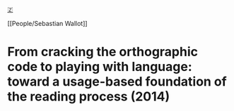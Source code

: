 [🇿](zotero://select/library/items/EJN2TEW5)

[[People/Sebastian Wallot]] 
# From cracking the orthographic code to playing with language: toward a usage-based foundation of the reading process (2014)

